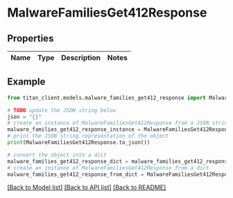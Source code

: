# MalwareFamiliesGet412Response


## Properties

Name | Type | Description | Notes
------------ | ------------- | ------------- | -------------

## Example

```python
from titan_client.models.malware_families_get412_response import MalwareFamiliesGet412Response

# TODO update the JSON string below
json = "{}"
# create an instance of MalwareFamiliesGet412Response from a JSON string
malware_families_get412_response_instance = MalwareFamiliesGet412Response.from_json(json)
# print the JSON string representation of the object
print(MalwareFamiliesGet412Response.to_json())

# convert the object into a dict
malware_families_get412_response_dict = malware_families_get412_response_instance.to_dict()
# create an instance of MalwareFamiliesGet412Response from a dict
malware_families_get412_response_from_dict = MalwareFamiliesGet412Response.from_dict(malware_families_get412_response_dict)
```
[[Back to Model list]](../README.md#documentation-for-models) [[Back to API list]](../README.md#documentation-for-api-endpoints) [[Back to README]](../README.md)


